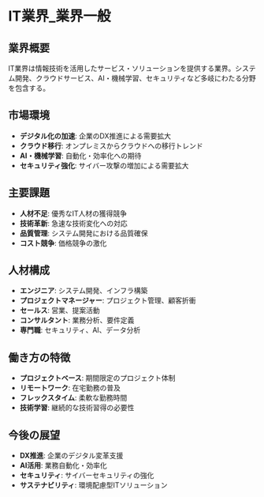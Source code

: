 # IT業界_業界一般

## 業界概要
IT業界は情報技術を活用したサービス・ソリューションを提供する業界。システム開発、クラウドサービス、AI・機械学習、セキュリティなど多岐にわたる分野を包含する。

## 市場環境
- **デジタル化の加速**: 企業のDX推進による需要拡大
- **クラウド移行**: オンプレミスからクラウドへの移行トレンド
- **AI・機械学習**: 自動化・効率化への期待
- **セキュリティ強化**: サイバー攻撃の増加による需要拡大

## 主要課題
- **人材不足**: 優秀なIT人材の獲得競争
- **技術革新**: 急速な技術変化への対応
- **品質管理**: システム開発における品質確保
- **コスト競争**: 価格競争の激化

## 人材構成
- **エンジニア**: システム開発、インフラ構築
- **プロジェクトマネージャー**: プロジェクト管理、顧客折衝
- **セールス**: 営業、提案活動
- **コンサルタント**: 業務分析、要件定義
- **専門職**: セキュリティ、AI、データ分析

## 働き方の特徴
- **プロジェクトベース**: 期間限定のプロジェクト体制
- **リモートワーク**: 在宅勤務の普及
- **フレックスタイム**: 柔軟な勤務時間
- **技術学習**: 継続的な技術習得の必要性

## 今後の展望
- **DX推進**: 企業のデジタル変革支援
- **AI活用**: 業務自動化・効率化
- **セキュリティ**: サイバーセキュリティの強化
- **サステナビリティ**: 環境配慮型ITソリューション 
